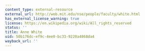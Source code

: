 ```yaml
---
content_type: external-resource
external_url: http://web.mit.edu/nse/people/faculty/white.html
has_external_license_warning: true
license: https://en.wikipedia.org/wiki/All_rights_reserved
status: ''
title: Anne White
uid: 50b176dc-ef9c-4ee0-bc33-9220a4868da4
wayback_url: ''
---
```

